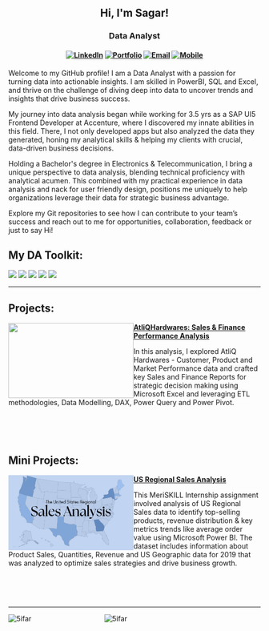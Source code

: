 <!-- ## <img src="https://storage.googleapis.com/gweb-cloudblog-publish/original_images/DataAnalytics.gif" width="60%" height="60%" align="center"> -->
## <div align="center"> Hi, I'm Sagar! </div>
### <div align="center"> Data Analyst </div>
#### <div align="center"> [![LinkedIn](https://img.shields.io/badge/|-LinkedIn-informational?style=flat&logo=linkedin&logoColor=white)](https://www.linkedin.com/in/sagarmorework) [![Portfolio](https://img.shields.io/badge/|-Portfolio-333333?style=flat&logo=affine&logoColor=white)](https://codebasics.io/portfolio/Sagar-More) [![Email](https://img.shields.io/badge/|-Email-D14836?style=flat&logo=gmail&logoColor=white)](mailto:sagarmore.work@gmail.com) [![Mobile](https://img.shields.io/badge/|-(+91)8329843490-6AA84F?style=flat&logo=allocine&logoColor=white)]() </div>

Welcome to my GitHub profile! I am a Data Analyst with a passion for turning data into actionable insights. I am skilled in PowerBI, SQL and Excel, and thrive on the challenge of diving deep into data to uncover trends and insights that drive business success.

My journey into data analysis began while working for 3.5 yrs as a SAP UI5 Frontend Developer at Accenture, where I discovered my innate abilities in this field. There, I not only developed apps but also analyzed the data they generated, honing my analytical skills & helping my clients with crucial, data-driven business decisions.

Holding a Bachelor's degree in Electronics & Telecommunication, I bring a unique perspective to data analysis, blending technical proficiency with analytical acumen. This combined with my practical experience in data analysis and nack for user friendly design, positions me uniquely to help organizations leverage their data for strategic business advantage.

Explore my Git repositories to see how I can contribute to your team’s success and reach out to me for opportunities, collaboration, feedback or just to say Hi!

## My DA Toolkit:
![](https://img.shields.io/badge/|-PowerBI-informational?style=flat&logo=PowerBI&logoColor=F2C811&color=F2C811)
![](https://img.shields.io/badge/|-MySQL-informational?style=flat&logo=MySQL&logoColor=4479A1&color=4479A1)
![](https://img.shields.io/badge/|-PostgreSQL-informational?style=flat&logo=PostgreSQL&logoColor=4169E1&color=4169E1)
![](https://img.shields.io/badge/|-Excel-informational?style=flat&logo=microsoftExcel&logoColor=217346&color=217346)
![](https://img.shields.io/badge/|-Canva-informational?style=flat&logo=canva&logoColor=00C4CC&color=00C4CC)
<!--![](https://img.shields.io/badge/|-Tableau-informational?style=flat&logo=Tableau&color=blue)
![](https://img.shields.io/badge/|-R-informational?style=flat&logo=R&color=informational)
![](https://img.shields.io/badge/|-Python-informational?style=flat&logo=Python&color=yellow)-->
<!-- <p align="left"> <img src="https://komarev.com/ghpvc/?username=5ifar&label=Profile%20Views&color=blue&style=flat&base=300" alt="5ifar" /> </p> -->

---

## Projects:

<img align="left" width="250" height="150" src="https://github.com/5ifar/AtliQHardwares_Sales_and_Finance_Analytics/blob/main/Assets/New%20Upgraded%20Project%20Thumbnail.png"> **[AtliQHardwares: Sales & Finance Performance Analysis](https://github.com/5ifar/AtliQHardwares_Sales_and_Finance_Analytics)**
</p> In this analysis, I explored AtliQ Hardwares - Customer, Product and Market Performance data and crafted key Sales and Finance Reports for strategic decision making using Microsoft Excel and leveraging ETL methodologies, Data Modelling, DAX, Power Query and Power Pivot.
</p>
<br><br><br>

## Mini Projects:

<img align="left" width="250" height="150" src="https://github.com/5ifar/MeriSKILL_Sales_Analysis/blob/main/Assets/New%20Upgraded%20Project%20Thumbnail.png"> **[US Regional Sales Analysis](https://github.com/5ifar/MeriSKILL_Sales_Analysis)**
</p> This MeriSKILL Internship assignment involved analysis of US Regional Sales data to identify top-selling products, revenue distribution & key metrics trends like average order value using Microsoft Power BI. The dataset includes information about Product Sales, Quantities, Revenue and US Geographic data for 2019 that was analyzed to optimize sales strategies and drive business growth.
</p>
<br><br><br>

---

<img align="left" src="https://github-readme-stats.vercel.app/api?username=5ifar&theme=dark&show_icons=true&locale=en" alt="5ifar" width="38%" height="38%">
<img align="left" src="https://github-readme-streak-stats.herokuapp.com/?user=5ifar&theme=dark&show_icons=true" alt="5ifar" width="40%" height="40%">
